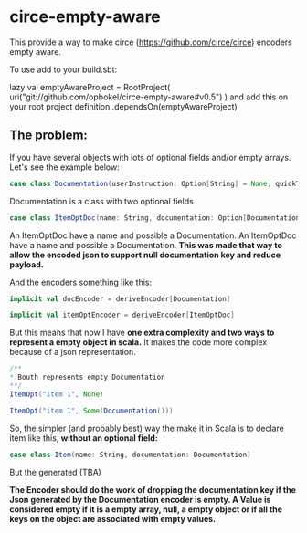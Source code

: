 # circe-empty-aware

This provide a way to make circe (https://github.com/circe/circe) encoders empty aware. 

To use add to your build.sbt:

lazy val emptyAwareProject = RootProject( uri("git://github.com/opbokel/circe-empty-aware#v0.5") )
and add this on your root project definition .dependsOn(emptyAwareProject)


## The problem:

If you have several objects with lots of optional fields and/or empty arrays. Let's see the example below:

```scala
case class Documentation(userInstruction: Option[String] = None, quickTips: Option[String] = None)
```

Documentation is a class with two optional fields


```scala
case class ItemOptDoc(name: String, documentation: Option[Documentation])
```

An ItemOptDoc have a name and possible a Documentation. An ItemOptDoc have a name and possible a Documentation. **This was made that way to allow the encoded json to support null documentation key and reduce payload.**

And the encoders something like this:

```scala
implicit val docEncoder = deriveEncoder[Documentation]

implicit val itemOptEncoder = deriveEncoder[ItemOptDoc]
```

But this means that now I have **one extra complexity and two ways to represent a empty object in scala.** It makes the code more complex because of a json representation.

```scala
/**
* Bouth represents empty Documentation
**/
ItemOpt("item 1", None)

ItemOpt("item 1", Some(Documentation()))
```

So, the simpler (and probably best) way the make it in Scala is to declare item like this, **without an optional field:**

```scala
case class Item(name: String, documentation: Documentation)
```
But the generated (TBA)

**The Encoder should do the work of dropping the documentation key if the Json generated by the Documentation encoder is empty. A Value is considered empty if it is a empty array, null, a empty object or if all the keys on the object are associated with empty values.**




